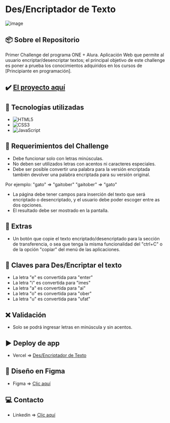 # Des/Encriptador de Texto
![image](https://cdn.jsdelivr.net/gh/K3yJey/encriptadorTexto@main/assets/img/homePage_Encriptador.png)

## 📦 Sobre el Repositorio
Primer Challenge del programa ONE + Alura. Aplicación Web que permite al usuario encriptar/desencriptar textos; el principal objetivo de este challenge es poner a prueba los conocimientos adquiridos en los cursos de [Principiante en programación].

## ✔️ [El proyecto aquí](https://github.com/K3yJey/Encriptador_Texto.git)

## 🔧 Tecnologías utilizadas
* ![HTML5](https://img.shields.io/badge/html5-%23E34F26.svg?style=for-the-badge&logo=html5&logoColor=white)
* ![CSS3](https://img.shields.io/badge/css3-%231572B6.svg?style=for-the-badge&logo=css3&logoColor=white)
* ![JavaScript](https://img.shields.io/badge/javascript-%23323330.svg?style=for-the-badge&logo=javascript&logoColor=%23F7DF1E)

## 📌 Requerimientos del Challenge 
* Debe funcionar solo con letras minúsculas.
* No deben ser utilizados letras con acentos ni caracteres especiales.
* Debe ser posible convertir una palabra para la versión encriptada también devolver una palabra encriptada para su versión original.

Por ejemplo:
"gato" => "gaitober"
"gaitober" => "gato"

* La página debe tener campos para 
inserción del texto que será encriptado o desencriptado, y el usuario debe poder escoger entre as dos opciones.
* El resultado debe ser mostrado en la pantalla.

## 📍 Extras
* Un botón que copie el texto encriptado/desencriptado para la sección de transferencia, o sea que tenga la misma funcionalidad del "ctrl+C" o de la opción "copiar" del menú de las aplicaciones.

## 🔐 Claves para Des/Encriptar el texto
* La letra "e" es convertida para "enter"
* La letra "i" es convertida para "imes"
* La letra "a" es convertida para "ai"
* La letra "o" es convertida para "ober"
* La letra "u" es convertida para "ufat"

## ❌ Validación
* Solo se podrá ingresar letras en minúscula y sin acentos.

## ▶️ Deploy de app
* Vercel => [Des/Encriptador de Texto](https://encriptador-texto-k3yjey.vercel.app/)

## 🎨 Diseño en Figma
* Figma => [Clic aquí](https://www.figma.com/file/xorE5J3PxE67s6MeYjjhsK/Encriptador-de-Texto---Challenge-01?node-id=0%3A1&t=i3x27HxeSU4fHGhc-1)

## 💻 Contacto
* Linkedin => [Clic aquí](https://www.linkedin.com/in/k3yjey-dev/)